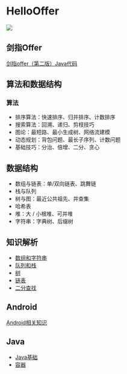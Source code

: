 
# HelloOffer  

<img src="https://img.shields.io/badge/%E5%AD%A6%E4%B9%A0%E8%80%85-zohar.zzh-brightgreen.svg" />

## 剑指Offer

[剑指offer（第二版）Java代码](https://github.com/ZoharAndroid/HelloOffer/blob/master/offer/README.md)

## 算法和数据结构

### 算法
* 排序算法：快速排序、归并排序、计数排序
* 搜索算法：回溯、递归、剪枝技巧
* 图论：最短路、最小生成树、网络流建模
* 动态规划：背包问题、最长子序列、计数问题
* 基础技巧：分治、倍增、二分、贪心

## 数据结构
* 数组与链表：单/双向链表、跳舞链
* 栈与队列
* 树与图：最近公共祖先、并查集
* 哈希表
* 堆：大 / 小根堆、可并堆
* 字符串：字典树、后缀树

## 知识解析
* [数组和字符串](https://github.com/ZoharAndroid/HelloOffer/tree/master/algorithm/%E6%95%B0%E7%BB%84%E5%92%8C%E5%AD%97%E7%AC%A6%E4%B8%B2)
* [队列和栈](https://github.com/ZoharAndroid/HelloOffer/tree/master/algorithm/%E9%98%9F%E5%88%97%E5%92%8C%E6%A0%88)
* [树](https://github.com/ZoharAndroid/HelloOffer/tree/master/algorithm/%E6%A0%91)
* [链表](https://github.com/ZoharAndroid/HelloOffer/tree/master/algorithm/%E9%93%BE%E8%A1%A8)
* [二分查找](https://github.com/ZoharAndroid/HelloOffer/tree/master/algorithm/%E4%BA%8C%E5%88%86%E6%9F%A5%E6%89%BE)

## Android

[Android相关知识](https://github.com/ZoharAndroid/HelloOffer/tree/master/Android)

## Java

* [Java基础](https://github.com/ZoharAndroid/HelloOffer/blob/master/Java/Java%E5%9F%BA%E7%A1%80.md)
* [容器](https://github.com/ZoharAndroid/HelloOffer/blob/master/Java/%E5%AE%B9%E5%99%A8.md)